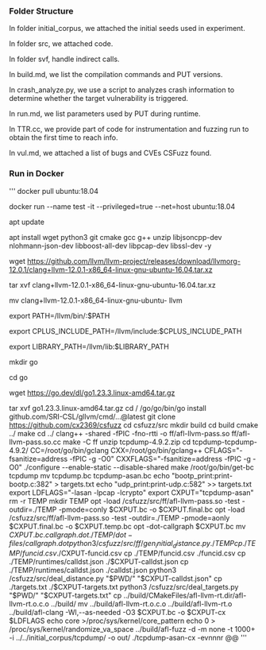 ### Folder Structure

In folder initial_corpus, we attached the initial seeds used in experiment.

In folder src, we attached code.

In folder svf, handle indirect calls.

In build.md, we list the compilation commands and PUT versions.

In crash_analyze.py, we use  a script to analyzes crash information to determine whether the target vulnerability is triggered.

In run.md, we list parameters used by PUT during runtime.

In TTR.cc, we provide part of code for instrumentation and fuzzing run to obtain the  first time to reach info.

In vul.md, we attached a list of bugs and CVEs CSFuzz found.

### Run in Docker
'''
docker pull ubuntu:18.04

docker run --name test -it --privileged=true --net=host ubuntu:18.04

apt update

apt install wget python3 git cmake gcc g++ unzip libjsoncpp-dev nlohmann-json-dev libboost-all-dev libpcap-dev libssl-dev -y

wget https://github.com/llvm/llvm-project/releases/download/llvmorg-12.0.1/clang+llvm-12.0.1-x86_64-linux-gnu-ubuntu-16.04.tar.xz

tar xvf clang+llvm-12.0.1-x86_64-linux-gnu-ubuntu-16.04.tar.xz

mv clang+llvm-12.0.1-x86_64-linux-gnu-ubuntu- llvm

export PATH=/llvm/bin/:$PATH

export CPLUS_INCLUDE_PATH=/llvm/include:$CPLUS_INCLUDE_PATH

export LIBRARY_PATH=/llvm/lib:$LIBRARY_PATH

mkdir go

cd go

wget https://go.dev/dl/go1.23.3.linux-amd64.tar.gz

tar xvf go1.23.3.linux-amd64.tar.gz
cd /
/go/go/bin/go install github.com/SRI-CSL/gllvm/cmd/...@latest
git clone https://github.com/cx2369/csfuzz
cd csfuzz/src
mkdir build
cd build
cmake ../
make
cd ../
clang++ -shared -fPIC -fno-rtti -o ff/afl-llvm-pass.so ff/afl-llvm-pass.so.cc
make -C ff
unzip tcpdump-4.9.2.zip
cd tcpdump-tcpdump-4.9.2/
CC=/root/go/bin/gclang CXX=/root/go/bin/gclang++ CFLAGS="-fsanitize=address -fPIC -g -O0" CXXFLAGS="-fsanitize=address -fPIC -g -O0" ./configure --enable-static --disable-shared
make
/root/go/bin/get-bc tcpdump
mv tcpdump.bc tcpdump-asan.bc
echo "bootp_print:print-bootp.c:382" > targets.txt
echo "udp_print:print-udp.c:582" >> targets.txt
export LDFLAGS="-lasan -lpcap -lcrypto"
export CXPUT="tcpdump-asan"
rm -r TEMP
mkdir TEMP
opt -load /csfuzz/src/ff/afl-llvm-pass.so -test -outdir=./TEMP -pmode=conly $CXPUT.bc -o $CXPUT.final.bc
opt -load /csfuzz/src/ff/afl-llvm-pass.so -test -outdir=./TEMP -pmode=aonly $CXPUT.final.bc -o $CXPUT.temp.bc
opt -dot-callgraph $CXPUT.bc
mv $CXPUT.bc.callgraph.dot ./TEMP/dot-files/callgraph.dot
python3 /csfuzz/src/ff/gen_initial_distance.py ./TEMP
cp ./TEMP/funcid.csv ./$CXPUT-funcid.csv
cp ./TEMP/funcid.csv ./funcid.csv
cp ./TEMP/runtimes/calldst.json ./$CXPUT-calldst.json
cp ./TEMP/runtimes/calldst.json ./calldst.json
python3 /csfuzz/src/deal_distance.py "$PWD/" "$CXPUT-calldst.json"
cp ./targets.txt ./$CXPUT-targets.txt
python3 /csfuzz/src/deal_targets.py "$PWD/" "$CXPUT-targets.txt"
cp ../build/CMakeFiles/afl-llvm-rt.dir/afl-llvm-rt.o.c.o ../build/
mv ../build/afl-llvm-rt.o.c.o ../build/afl-llvm-rt.o
../build/afl-clang -Wl,--as-needed -O3 $CXPUT.bc -o $CXPUT-cx $LDFLAGS
echo core >/proc/sys/kernel/core_pattern
echo 0 > /proc/sys/kernel/randomize_va_space
../build/afl-fuzz -d -m none -t 1000+ -i ../../initial_corpus/tcpdump/ -o out/ ./tcpdump-asan-cx -evnnnr @@
'''


